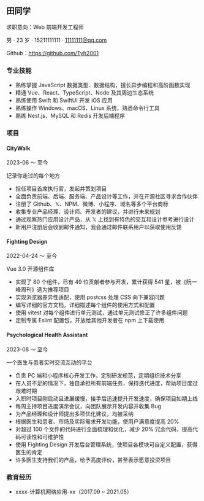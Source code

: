 ## 田同学

求职意向：Web 前端开发工程师

男 · 23 岁 · 15211111111 · 11111111@qq.com

Github：https://github.com/Tyh2001

### 专业技能

- 熟练掌握 JavaScript 数据类型、数据结构，擅长异步编程和高阶函数实现
- 精通 Vue、React、TypeScript、Node 及其周边生态系统
- 熟练使用 Swift 和 SwiftUI 开发 iOS 应用
- 熟练操作 Windows、macOS、Linux 系统，熟悉命令行工具
- 熟练 Nest.js、MySQL 和 Redis 开发后端程序

### 项目

#### CityWalk

2023-06 ～ 至今

记录你走过的每个地方

- 担任项目首席执行官，发起并策划项目
- 全面负责前端、后端、服务端、产品设计等工作，并在开源社区寻求合作伙伴
- 注册了 Github、𝕏、NPM、微博、小程序、域名等多个平台商标
- 收集专业产品经理、设计师、开发者的建议，并进行未来规划
- 通过观察热门应用设计产品，从 𝕏 上找到有特色的交互和设计参考进行设计
- 新用户注册后会收到邮件通知，我会通过邮件联系用户以获取使用反馈

#### Fighting Design

2022-04-24 ～ 至今

Vue 3.0 开源组件库

- 实现了 80 个组件，已有 49 位贡献者参与开发，累计获得 541 星，被《阮一峰周刊》选为推荐项目
- 实现浏览器差异性适配，使用 postcss 处理 CSS 向下兼容问题
- 编写详细的官方文档，详细描述每个组件的使用方式和配置
- 使用 vitest 对每个组件进行单元测试，通过单元测试修正了许多组件问题
- 定制专属 Eslint 配置包，开放给其他开发者在 npm 上下载使用

#### Psychological Health Assistant

2023-08 ～ 至今

一个医生与患者实时交流互动的平台

- 负责 PC 端和小程序核心开发工作，定制研发规范，定期组织技术分享
- 在人员不足的情况下，独自承担所有前端任务，保持迭代进度，帮助项目度过艰难时期
- 入职时项目刚启动且进展缓慢，接手后迅速提升开发速度，确保项目如期上线
- 每周主持项目进度演示会议，向团队展示开发内容并收集 Bug
- 为产品经理和设计师提出多项优化建议，均被采纳
- 根据医生和患者、市场及实际需求开发功能，使用户满意度提高 20%
- 对超过 100 个文件的代码进行全面梳理和优化，减少 20% 冗余代码，提高代码可读性和可维护性
- 使用 Fighting Design 开发后台管理系统，使项目各模块可自定义配置，获得医生的肯定
- 许多医生支持我们的产品，给予高度评价，甚至表示愿意投资项目

### 教育经历

- xxxx-计算机网络应用-xx（2017.09 ~ 2021.05）
